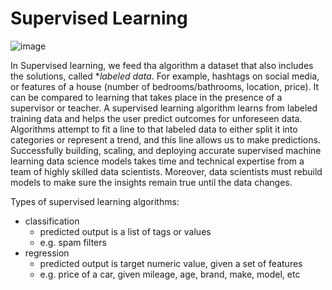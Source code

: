 # Supervised Learning

![image](https://user-images.githubusercontent.com/89811204/132995268-50b93ca8-e955-4766-b174-fb58c54feb9a.png)

In Supervised learning, we feed tha algorithm a dataset that also includes the solutions, called **labeled data*. For example, hashtags on social media, or features of a house (number of bedrooms/bathrooms, location, price). It can be compared to learning that takes place in the presence of a supervisor or teacher.
A supervised learning algorithm learns from labeled training data and helps the user predict outcomes for unforeseen data. Algorithms attempt to fit a line to that labeled data to either split it into categories or represent a trend, and this line allows us to make predictions. Successfully building, scaling, and deploying accurate supervised machine learning data science models takes time and technical expertise from a team of highly skilled data scientists. Moreover, data scientists must rebuild models to make sure the insights remain true until the data changes. 

Types of supervised learning algorithms:
- classification
  - predicted output is a list of tags or values
  - e.g. spam filters
- regression
  - predicted output is target numeric value, given a set of features
  - e.g. price of a car, given mileage, age, brand, make, model, etc

